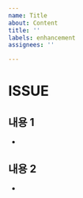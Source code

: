 ```yaml
---
name: Title
about: Content
title: ''
labels: enhancement
assignees: ''

---
```


# ISSUE
## 내용 1
-


## 내용 2
-
